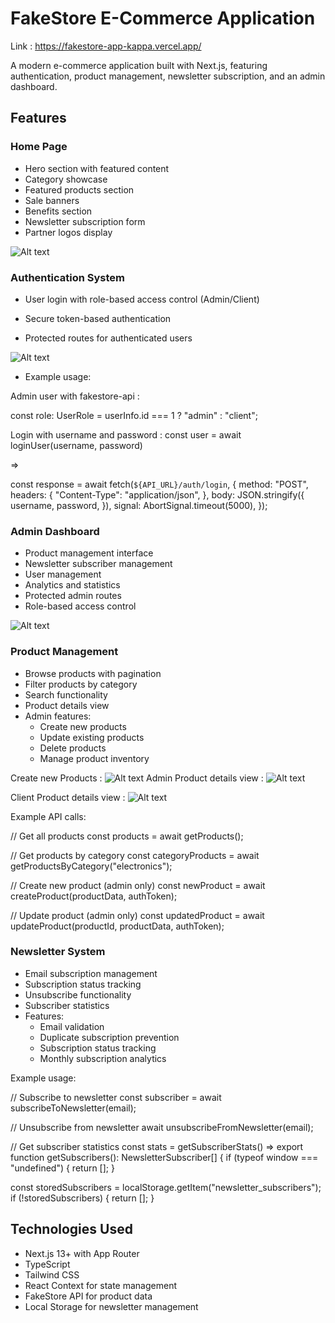 # FakeStore E-Commerce Application

Link : https://fakestore-app-kappa.vercel.app/

A modern e-commerce application built with Next.js, featuring authentication, product management, newsletter subscription, and an admin dashboard.

## Features

### Home Page

- Hero section with featured content
- Category showcase
- Featured products section
- Sale banners
- Benefits section
- Newsletter subscription form
- Partner logos display

![Alt text](public/HOME.png)

### Authentication System

- User login with role-based access control (Admin/Client)

- Secure token-based authentication
- Protected routes for authenticated users

![Alt text](public/login.png)

- Example usage:

Admin user with fakestore-api :

const role: UserRole = userInfo.id === 1 ? "admin" : "client";

Login with username and password :
const user = await loginUser(username, password)

=>

const response = await fetch(`${API_URL}/auth/login`, {
method: "POST",
headers: {
"Content-Type": "application/json",
},
body: JSON.stringify({
username,
password,
}),
signal: AbortSignal.timeout(5000),
});

### Admin Dashboard

- Product management interface
- Newsletter subscriber management
- User management
- Analytics and statistics
- Protected admin routes
- Role-based access control

![Alt text](public/admin-dashboard.png)

### Product Management

- Browse products with pagination
- Filter products by category
- Search functionality
- Product details view
- Admin features:
  - Create new products
  - Update existing products
  - Delete products
  - Manage product inventory

Create new Products :
![Alt text](public/create-product.png)
Admin Product details view :
![Alt text](public/product-detail-admin.png)

Client Product details view :
![Alt text](public/product-detail-client.png)

Example API calls:

// Get all products
const products = await getProducts();

// Get products by category
const categoryProducts = await getProductsByCategory("electronics");

// Create new product (admin only)
const newProduct = await createProduct(productData, authToken);

// Update product (admin only)
const updatedProduct = await updateProduct(productId, productData, authToken);

### Newsletter System

- Email subscription management
- Subscription status tracking
- Unsubscribe functionality
- Subscriber statistics
- Features:
  - Email validation
  - Duplicate subscription prevention
  - Subscription status tracking
  - Monthly subscription analytics

Example usage:

// Subscribe to newsletter
const subscriber = await subscribeToNewsletter(email);

// Unsubscribe from newsletter
await unsubscribeFromNewsletter(email);

// Get subscriber statistics
const stats = getSubscriberStats()
=>
export function getSubscribers(): NewsletterSubscriber[] {
if (typeof window === "undefined") {
return [];
}

const storedSubscribers = localStorage.getItem("newsletter_subscribers");
if (!storedSubscribers) {
return [];
}

## Technologies Used

- Next.js 13+ with App Router
- TypeScript
- Tailwind CSS
- React Context for state management
- FakeStore API for product data
- Local Storage for newsletter management
